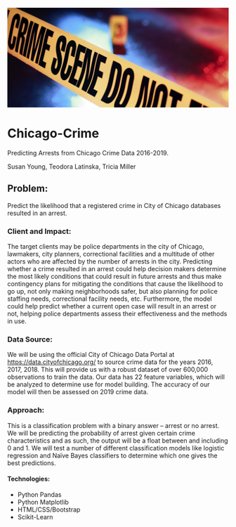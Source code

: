 ![Crime Scene](./Images/crime_scene.png)
# Chicago-Crime

Predicting Arrests from Chicago Crime Data 2016-2019. 

Susan Young, Teodora Latinska, Tricia Miller

## Problem:

Predict the likelihood that a registered crime in City of Chicago databases resulted in an arrest.

### Client and Impact:

The target clients may be police departments in the city of Chicago, lawmakers, city planners, correctional facilities and a multitude of other actors who are affected by the number of arrests in the city. Predicting whether a crime resulted in an arrest could help decision makers determine the most likely conditions that could result in future arrests and thus make contingency plans for mitigating the conditions that cause the likelihood to go up, not only making neighborhoods safer, but also planning for police staffing needs, correctional facility needs, etc. Furthermore, the model could help predict whether a current open case will result in an arrest or not, helping police departments assess their effectiveness and the methods in use.  

### Data Source:

We will be using the official City of Chicago Data Portal at https://data.cityofchicago.org/ to source crime data for the years 2016, 2017, 2018. This will provide us with a robust dataset of over 600,000 observations to train the data. Our data has 22 feature variables, which will be analyzed to determine use for model building. The accuracy of our model will then be assessed on 2019 crime data. 

### Approach:

This is a classification problem with a binary answer – arrest or no arrest. We will be predicting the probability of arrest given certain crime characteristics and as such, the output will be a float between and including 0 and 1. We will test a number of different classification models like logistic regression and Naïve Bayes classifiers to determine which one gives the best predictions. 

#### Technologies:

* Python Pandas
* Python Matplotlib
* HTML/CSS/Bootstrap
* Scikit-Learn